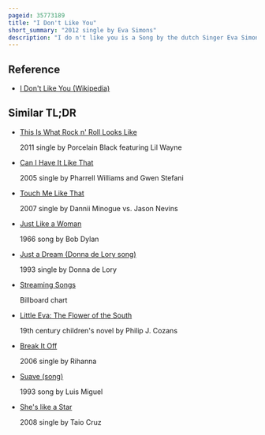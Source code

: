 ```yaml
---
pageid: 35773189
title: "I Don't Like You"
short_summary: "2012 single by Eva Simons"
description: "I do n't like you is a Song by the dutch Singer Eva Simons. It was released on 26 March 2012. It topped the Us Hot Dance Club Songs."
---
```


## Reference

- [I Don't Like You (Wikipedia)](https://en.wikipedia.org/?curid=35773189)

## Similar TL;DR

- [This Is What Rock n' Roll Looks Like](/tldr/en/this-is-what-rock-n-roll-looks-like)

  2011 single by Porcelain Black featuring Lil Wayne

- [Can I Have It Like That](/tldr/en/can-i-have-it-like-that)

  2005 single by Pharrell Williams and Gwen Stefani

- [Touch Me Like That](/tldr/en/touch-me-like-that)

  2007 single by Dannii Minogue vs. Jason Nevins

- [Just Like a Woman](/tldr/en/just-like-a-woman)

  1966 song by Bob Dylan

- [Just a Dream (Donna de Lory song)](/tldr/en/just-a-dream-donna-de-lory-song)

  1993 single by Donna de Lory

- [Streaming Songs](/tldr/en/streaming-songs)

  Billboard chart

- [Little Eva: The Flower of the South](/tldr/en/little-eva-the-flower-of-the-south)

  19th century children's novel by Philip J. Cozans

- [Break It Off](/tldr/en/break-it-off)

  2006 single by Rihanna

- [Suave (song)](/tldr/en/suave-song)

  1993 song by Luis Miguel

- [She's like a Star](/tldr/en/shes-like-a-star)

  2008 single by Taio Cruz
